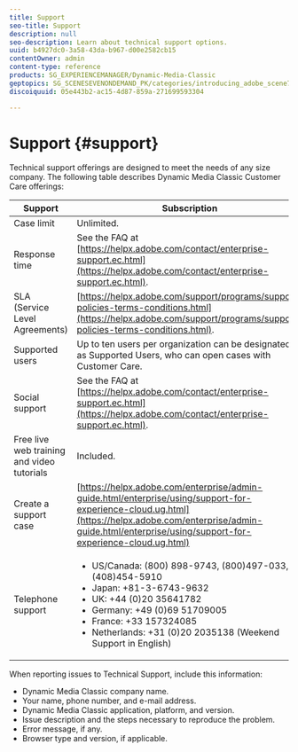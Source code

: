 ```yaml
---
title: Support
seo-title: Support
description: null
seo-description: Learn about technical support options.
uuid: b4927dc0-3a58-43da-b967-d00e2582cb15
contentOwner: admin
content-type: reference
products: SG_EXPERIENCEMANAGER/Dynamic-Media-Classic
geptopics: SG_SCENESEVENONDEMAND_PK/categories/introducing_adobe_scene7
discoiquuid: 05e443b2-ac15-4d87-859a-271699593304

---
```


# Support {#support}

Technical support offerings are designed to meet the needs of any size company. The following table describes Dynamic Media Classic Customer Care offerings:

|Support|Subscription|
|--- |--- |
|Case limit|Unlimited.|
|Response time|See the FAQ at [https://helpx.adobe.com/contact/enterprise-support.ec.html](https://helpx.adobe.com/contact/enterprise-support.ec.html).|
|SLA (Service Level Agreements)|[https://helpx.adobe.com/support/programs/support-policies-terms-conditions.html](https://helpx.adobe.com/support/programs/support-policies-terms-conditions.html).|
|Supported users|Up to ten users per organization can be designated as Supported Users, who can open cases with Customer Care.|
|Social support|See the FAQ at [https://helpx.adobe.com/contact/enterprise-support.ec.html](https://helpx.adobe.com/contact/enterprise-support.ec.html).|
|Free live web training and video tutorials|Included.|
|Create a support case| [https://helpx.adobe.com/enterprise/admin-guide.html/enterprise/using/support-for-experience-cloud.ug.html](https://helpx.adobe.com/enterprise/admin-guide.html/enterprise/using/support-for-experience-cloud.ug.html) |
|Telephone support|<ul><li>US/Canada: (800) 898-9743, (800)497-033, (408)454-5910 </li> <li>Japan: +81-3-6743-9632 </li><li>UK: +44 (0)20 35641782</li><li>Germany: +49 (0)69 51709005</li><li>France: +33 157324085</li><li>Netherlands: +31 (0)20 2035138 (Weekend Support in English)</li></ul>|

When reporting issues to Technical Support, include this information:

* Dynamic Media Classic company name.
* Your name, phone number, and e-mail address.
* Dynamic Media Classic application, platform, and version.
* Issue description and the steps necessary to reproduce the problem.
* Error message, if any.
* Browser type and version, if applicable.

